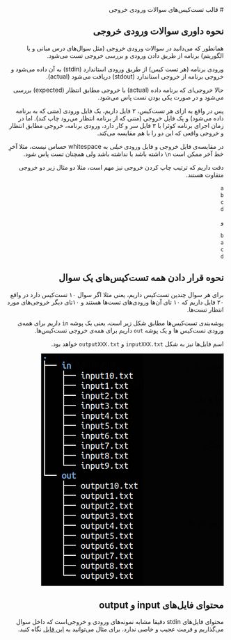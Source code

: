 <div dir="rtl">
# قالب تست‌کیس‌های سوالات ورودی خروجی



## نحوه داوری سوالات ورودی خروجی

همانطور که می‌دانید در سوالات ورودی خروجی (مثل سوال‌های درس مبانی و یا الگوریتم) برنامه از طریق دادن ورودی و بررسی خروجی تست می‌شود. 

ورودی برنامه (هر تست کیس) از طریق ورودی استاندارد (stdin) به آن داده می‌شود و خروجی برنامه از خروجی استاندارد (stdout) دریافت می‌شود (actual).

حالا خروجی‌ای که برنامه داده (actual) با خروجی مطابق انتظار (expected) بررسی می‌شود و در صورت یکی بودن تست پاس می‌شود. 

پس در واقع به ازای هر تست‌کیس، ۲ فایل داریم، یک فایل ورودی (متنی که به برنامه داده می‌شود) و یک فایل خروجی (متنی که از برنامه انتظار می‌رود چاپ کند). اما در زمان اجرای برنامه کوئرا با ۳ فایل سر و کار دارد، ورودی برنامه، خروجی مطابق انتظار و خروجی واقعی که این دو را با هم مقایسه می‌کند.

در مقایسه‌ی فایل خروجی و فایل ورودی *خیلی* به whitespace حساس نیست، مثلا آخرِ خط آخر ممکن است `n\` داشته‌ باشد یا نداشته باشد ولی همچنان تست پاس شود. 



دقت داریم که ترتیب چاپ کردن خروجی نیز مهم است، مثلا دو مثال زیر دو خروجی متفاوت هستند.

```
a
b
c
d
```

و

```
b
a
c
d
```





## نحوه قرار دادن همه تست‌کیس‌های یک سوال

برای هر سوال چندین تست‌کیس داریم، یعنی مثلا اگر سوال ۱۰ تست‌‌کیس دارد در واقع ۲۰ فایل داریم که ۱۰ تای آن‌ها ورودی‌های تست‌ها هستند و ۱۰تای دیگر خروجی‌های مورد انتظار تست‌ها.

پوشه‌بندی تست‌کیس‌ها مطابق شکل زیر است، یعنی یک پوشه `in` داریم برای همه‌ی ورودی تست‌کیس ها و یک پوشه `out` داریم برای همه‌ی خروجی تست‌کیس‌ها.

اسم فایل‌ها نیز به شکل `inputXXX.txt` و `outputXXX.txt‍` خواهد بود. 

![testase_folder](../../images/testase_folder.png)





## محتوای فایل‌های input و output

محتوای فایل‌‌های stdin دقیقا مشابه نمونه‌های ورودی و خروجی‌است که داخل سوال می‌گذاریم و فرمت عجیب و خاصی ندارد. برای مثال می‌توانید به [این فایل](../../images/tests.zip) نگاه کنید.



</div>
